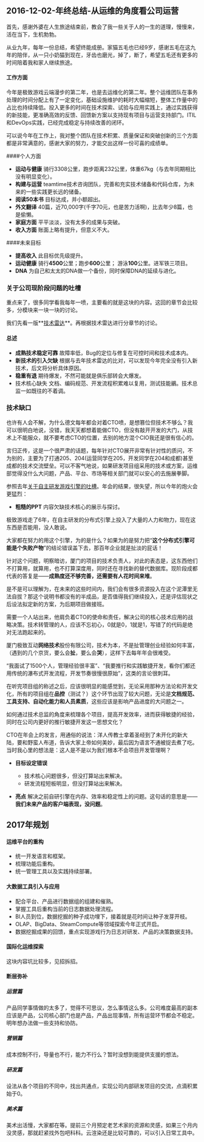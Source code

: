 ## 2016-12-02-年终总结-从运维的角度看公司运营

首先，感谢外婆在人生旅途结束前，教会了我一些关于人的一生的道理，慢慢来，活在当下，生机勃勃。

从业九年，每年一份总结，希望终能成册。家猫五毛也已经9岁，感谢五毛在这九年的陪伴，从一只小奶猫到现在，牙齿也磨光，掉了，断了，希望五毛还有更多的时间陪着我和家人继续旅途。

#### 工作方面

今年是极致游戏云端漫步的第二年，也是去运维化的第二年。整个运维团队在事务处理的时间分配上有了一定变化，基础设施维护的耗时大幅缩短，整体工作量中的占比也持续降低。投入更多的时间在技术探索、试验与应用实践上，通过实践获得的新技能，更准确高效的反馈、回馈新方案以支持现有项目与运营支持部门。ITIL和DevOps实践，已经完成稳定与持续改善的闭环。

可以说今年在工作上，我对整个团队在技术积累、质量保证和突破创新的三个方面都是非常满意的，感谢大家的努力，才能交出这样一份可喜的成绩单。

####个人方面

* **运动与健康** 骑行3308公里，跑步距离232公里，体重67kg（与去年同期相比没有明显变化）。
* **构建与运营** teamtime技术咨询团队，完善和充实技术储备和代码仓库，为未来的一些实践更长远的储备。
* **阅读50本书** 目标达成，并小额超出。
* **外文翻译** 40篇，近70,000字(千字70元，也是苦力活啊)，比去年少8篇，也是偷懒。
* **家庭方面** 平平淡淡，没有太多的成果与突破。
* **收入方面** 账面上略有提升，但意义不大。

####未来目标

* **提高收入** 此目标优先级提升。
* **运动健康** 骑行**4500**公里；跑步**600**公里； 游泳**100**公里。进军铁三项目。
* **DNA** 为自己和太太的DNA做一个备份，同时保障DNA的延续与进化。


### 关于公司现阶段问题的吐槽

重点来了，很多同学看我每年一喷，主要看的就是这块的内容。这回的章节会比较多，分模块来一块一块的讨论。

我们先看一版**[技术雷达](http://radar.teamtime.cc/jzyx_2016_12/)**。再根据技术雷达进行分章节的讨论。



#### 总述

* **成熟技术稳定可靠** 故障率低，Bug的定位与修复在可控时间和技术成本内。
* **新技术的引入欠缺** 根据与去年技术雷达的比对，可以发现今年完全没有引入新技术，后文将分析具体原因。
* **稳重有退** 期待爆发，不然可能就是俱乐部转会大爆发。
* 技术核心缺失 文档、编码规范、开发流程积累难以复用，测试技能鶸。技术总监一如既往的不着调。

### 技术缺口

也许有人会不解，为什么德文每年都会对着CTO喷，是想篡位但技术不够么？我可以很明白地说，没错，我天天都想着能做CTO，但没有敲开开发的大门，从技术上不能服众，就不要考虑CTO的位置，去别的地方混个CIO我还是很有信心的。

言归正传，这是一个很严肃的话题，每年针对CTO展开非常有针对性的质问，不为别的，主要为了打通205、204(运营同学在205，开发同学在204和成都)甚至成都的技术交流壁垒。可以不客气地说，如果研发项目组采用的技术或方案，运维部觉得没什么大问题，产品、平台、市场等相关部门就可以安心的去施展拳脚。

参照去年[关于自主研发游戏引擎的吐槽](http://user.qzone.qq.com/29759744/blog/1421379394)。年会的结果，很失望，所以今年的炮火会更猛烈：

* **粗糙的PPT** 内容欠缺技术核心的展示与探讨。

极致游戏走了6年，在自主研发的分布式引擎上投入了大量的人力和物力，现在这东西是否能用，没人敢说。

大家都在努力的用这个引擎，为的是什么？如果为的是努力把“**这个分布式引擎可能是个失败产物**”的结论错误盖下去，那百年企业就是扯淡的屁话！

针对这个问题，明察暗访，厦门的项目的技术负责人，对此的表态是，这东西他们不打算用，就算用，也不打算深度用，同时还在寻找新的替代数据库。现阶段成都代表的答复是——**成熟度还不够完善，还需要有人花时间来堆**。

是不是可以理解为，在未来的这些时间内，我们会有很多资源投入在这个泥潭里无法自拔？那这个说明书都没有的半成品，是否值得我们继续投入，还是评估现状之后设法拟定新的方案，为后期项目做接班。

需要一个人站出来，他肩负着CTO的使命和责任，解决公司的核心技术应用的战略决策。技术转管理的人，应该不忘初心，0就是0，1就是1，写错了的代码是绝对无法跑起来的。

厦门极致互动**网络技术**股份有限公司，技术为本，不是扯管理创业经验如何丰富，（遇到的几个京货，要么会**扯**，要么会**哭**），这样下去每年年会很难受。

“我面试了1500个人，管理经验很丰富”、“我要推行和实践敏捷开发，看你们都还用传统的瀑布式开发流程，开发节奏很慢很原始”，这类的言论很刺耳。

在听完项目组的称述之后，应该很明显的能感觉到，无论采用那种方法论和开发文化，所有的项目组在**品控**（测试？）这个环节出现了较大问题，无论是**文档规范、工具支持、自动化能力和人员素质**，这些应该是影响产品进度的大问题之一。

如何通过技术总监的角度来梳理各个项目，提高开发效率，进而获得敏捷的经验，同时在公司内更好的推行敏捷开发这一思想文化？

CTO在年会上的发言，用通俗的说法：洋人传教士拿着圣经到了未开化的新大陆，要和野蛮人布道，告诉大家上帝如何美妙，最后因为语言不通被捉去煮了吃。当时我心里的想法是：这人是不是以为我们根本不会项目开发管理啊？

* **目标设定错误**
  
    * 技术核心问题很多，但没打算站出来解决。
    * 研发流程短板明显，但没打算站出来解决。

* **亮点** 解决之前自研引擎在内存、效率和稳定性上的问题。这句话的意思是——**我们未来产品的客户端表现，没问题**。

## 2017年规划

#### 运维平台的重构
* 统一开发语言和框架。
* 梳理功能后重构。
* 统一管理工具以及实践持续部署。

#### 大数据工具引入与应用
* 配合平台、产品进行数据组的组建和催熟。
* 掌握工具后重构当前的日志数据处理流程。
* BI人员到位，数据挖掘的种子成功埋下，接着就是花时间让种子发芽开枝。
* OLAP、BigData、SteamCompute等领域探索今年正式开启。
* 数据挖掘成果的回馈，重点实现游戏行为日志对研发、产品的决策数据支持。

#### 国际化运维探索

这块内容坑比较多，见招拆招。

#### 断层弥补

##### 运营篇

产品同学事情做的太多了，觉得不可思议，怎么事情这么多。公司难度最高的副本应该是产品，公司核心部门也是产品，产品出现事情，所有运营环节都会不稳定。明年想办法做一些支持和协防。

##### 营销篇
成本控制不行，导量也不行，能力不行么？暂时没想到能提供支援的想法。

##### 研发篇
设法从各个项目的不同中，找出共通点，实现公司内部研发项目的交流，点滴积累始于0。

##### 美术篇
美术出活慢，大家都在等。提前三个月预定老艺术家的资源和灵感，如果三个月内没灵感，那就赶紧找外包吧科科。云渲染还是比较可靠的，可以引入日常工具中。